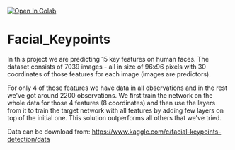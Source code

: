 [![Open In Colab](https://colab.research.google.com/assets/colab-badge.svg)](https://colab.research.google.com/github/blawok/Facial_Keypoints/blob/master/facial_keypoint_detection.ipynb)

# Facial_Keypoints
In this project we are predicting 15 key features on human faces. The dataset consists of 7039 images - all in size of 96x96 pixels with 30 coordinates of those features for each image (images are predictors).

For only 4 of those features we have data in all observations and in the rest we've got around 2200 observations. We first train the network on the whole data for those 4 features (8 coordinates) and then use the layers from it to train the target network with all features by adding few layers on top of the initial one. This solution outperforms all others that we've tried.

Data can be download from:
https://www.kaggle.com/c/facial-keypoints-detection/data
